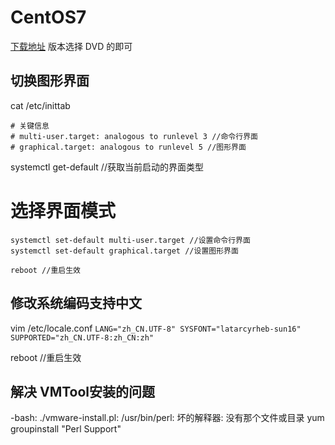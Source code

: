 # CentOS7
[下载地址](https://wiki.centos.org/Download)
版本选择 DVD 的即可

## 切换图形界面

cat /etc/inittab 
```
# 关键信息
# multi-user.target: analogous to runlevel 3 //命令行界面
# graphical.target: analogous to runlevel 5 //图形界面

```
systemctl get-default //获取当前启动的界面类型

# 选择界面模式
```
systemctl set-default multi-user.target //设置命令行界面
systemctl set-default graphical.target //设置图形界面

reboot //重启生效
```

## 修改系统编码支持中文

vim /etc/locale.conf
`LANG="zh_CN.UTF-8" SYSFONT="latarcyrheb-sun16" SUPPORTED="zh_CN.UTF-8:zh_CN:zh"`

reboot //重启生效

## 解决 VMTool安装的问题 
-bash: ./vmware-install.pl: /usr/bin/perl: 坏的解释器: 没有那个文件或目录
yum groupinstall "Perl Support"
